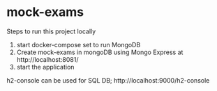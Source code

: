 # mock-exams

Steps to run this project locally
1. start docker-compose set to run MongoDB
2. Create mock-exams in mongoDB using Mongo Express at http://localhost:8081/
3. start the application

h2-console can be used for SQL DB;
http://localhost:9000/h2-console